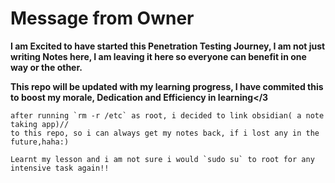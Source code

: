 # Message from Owner

**I am Excited to have started this Penetration Testing Journey, I am not just writing Notes here, I am leaving it here so everyone can benefit in one way or the other.**

**This repo will be updated with my learning progress, I have commited this to boost my morale, Dedication and Efficiency in learning</3** 

```vim
after running `rm -r /etc` as root, i decided to link obsidian( a note taking app)//
to this repo, so i can always get my notes back, if i lost any in the future,haha:)

Learnt my lesson and i am not sure i would `sudo su` to root for any intensive task again!!
```
